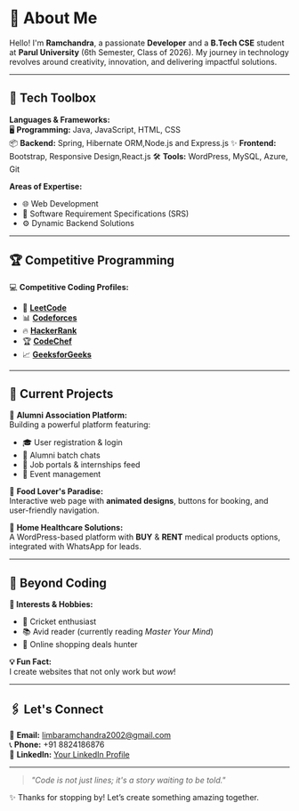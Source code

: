 # 🌟 About Me  

Hello! I'm **Ramchandra**, a passionate **Developer** and a **B.Tech CSE** student at **Parul University** (6th Semester, Class of 2026). My journey in technology revolves around creativity, innovation, and delivering impactful solutions.  

---

## 🔧 Tech Toolbox  

**Languages & Frameworks:**  
🖥️ **Programming:** Java, JavaScript, HTML, CSS  
📦 **Backend:** Spring, Hibernate ORM,Node.js and Express.js 
✨ **Frontend:** Bootstrap, Responsive Design,React.js 
🛠️ **Tools:** WordPress, MySQL, Azure, Git  

**Areas of Expertise:**  
- 🌐 Web Development  
- 🧩 Software Requirement Specifications (SRS)  
- ⚙️ Dynamic Backend Solutions  

---
## 🏆 Competitive Programming

💻 **Competitive Coding Profiles:**  
- 🏅 **[LeetCode](#)**  
- 📊 **[Codeforces](#)**  
- 🔥 **[HackerRank](#)**  
- 🏆 **[CodeChef](#)**  
- 📈 **[GeeksforGeeks](#)**  
---

## 🚀 Current Projects  

🌟 **Alumni Association Platform:**  
Building a powerful platform featuring:  
- 🎓 User registration & login  
- 🤝 Alumni batch chats  
- 📂 Job portals & internships feed  
- 🎉 Event management  

🍴 **Food Lover's Paradise:**  
Interactive web page with **animated designs**, buttons for booking, and user-friendly navigation.  

🏥 **Home Healthcare Solutions:**  
A WordPress-based platform with **BUY** & **RENT** medical products options, integrated with WhatsApp for leads.  

---

## 📘 Beyond Coding  

**🌈 Interests & Hobbies:**  
- 🏏 Cricket enthusiast  
- 📚 Avid reader (currently reading *Master Your Mind*)  
- 🛒 Online shopping deals hunter  

**💡 Fun Fact:**  
I create websites that not only work but *wow*!  

---

## 🖇️ Let's Connect  

📧 **Email:** [limbaramchandra2002@gmail.com](mailto:limbaramchandra2002@gmail.com)  
📞 **Phone:** +91 8824186876  
💼 **LinkedIn:** [Your LinkedIn Profile](https://www.linkedin.com/in/ram1528/)  

---

> *"Code is not just lines; it's a story waiting to be told."*  

✨ Thanks for stopping by! Let’s create something amazing together.  
